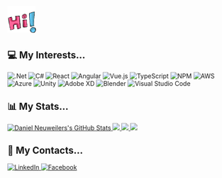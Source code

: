 # <img src="Resources/hello1.gif" width="64px">

## 

## 💻 My Interests... <!-- https://github.com/Ileriayo/markdown-badges#languages -->
![.Net](https://img.shields.io/badge/.NET-5C2D91?style=for-the-badge&logo=.net&logoColor=white) ![C#](https://img.shields.io/badge/c%23-%23239120.svg?style=for-the-badge&logo=c-sharp&logoColor=white) ![React](https://img.shields.io/badge/react-%2320232a.svg?style=for-the-badge&logo=react&logoColor=%2361DAFB) ![Angular](https://img.shields.io/badge/angular-%23DD0031.svg?style=for-the-badge&logo=angular&logoColor=white) ![Vue.js](https://img.shields.io/badge/vuejs-%2335495e.svg?style=for-the-badge&logo=vuedotjs&logoColor=%234FC08D) ![TypeScript](https://img.shields.io/badge/typescript-%23007ACC.svg?style=for-the-badge&logo=typescript&logoColor=white) ![NPM](https://img.shields.io/badge/NPM-%23000000.svg?style=for-the-badge&logo=npm&logoColor=white) ![AWS](https://img.shields.io/badge/AWS-%23FF9900.svg?style=for-the-badge&logo=amazon-aws&logoColor=white) ![Azure](https://img.shields.io/badge/azure-%230072C6.svg?style=for-the-badge&logo=microsoftazure&logoColor=white) ![Unity](https://img.shields.io/badge/unity-%23000000.svg?style=for-the-badge&logo=unity&logoColor=white) ![Adobe XD](https://img.shields.io/badge/Adobe%20XD-470137?style=for-the-badge&logo=Adobe%20XD&logoColor=#FF61F6) ![Blender](https://img.shields.io/badge/blender-%23F5792A.svg?style=for-the-badge&logo=blender&logoColor=white) ![Visual Studio Code](https://img.shields.io/badge/Visual%20Studio%20Code-0078d7.svg?style=for-the-badge&logo=visual-studio-code&logoColor=white)

## 📊 My Stats...
<a href="https://github.com/xSNOWM4Nx/xSNOWM4Nx">
  <img src="https://github-readme-stats.vercel.app/api?username=xSNOWM4Nx&theme=dark&show_icons=true" alt="Daniel Neuweilers's GitHub Stats" />
</a>
<a href="https://github.com/xSNOWM4Nx/xSNOWM4Nx">
  <img src="https://github-readme-stats.vercel.app/api/top-langs/?username=xSNOWM4Nx&theme=dark&hide=java,html,tex&langs_count=3" />
</a>
<a href="https://github.com/xSNOWM4Nx/react-flight-tracker">
  <img src="https://github-readme-stats.vercel.app/api/pin/?username=xSNOWM4Nx&repo=react-flight-tracker&theme=dark" />
</a>
<a href="https://github.com/xSNOWM4Nx/Tetris-Challenge">
  <img src="https://github-readme-stats.vercel.app/api/pin/?username=xSNOWM4Nx&repo=Tetris-Challenge&&theme=dark" />
</a>

## 📮 My Contacts... <!-- https://github.com/Ileriayo/markdown-badges#languages -->
<a href="https://www.linkedin.com/in/daniel-neuweiler" target="_blank">
		<img alt="LinkedIn" src="https://img.shields.io/badge/linkedin-%230077B5.svg?style=for-the-badge&logo=linkedin&logoColor=white"/> 
</a>
<a href="https://www.facebook.com/daniel.neuweiler.1" target="_blank">
		<img alt="Facebook" src="https://img.shields.io/badge/Facebook-%231877F2.svg?style=for-the-badge&logo=Facebook&logoColor=white"/> 
</a>


<!--
**xSNOWM4Nx/xSNOWM4Nx** is a ✨ _special_ ✨ repository because its `README.md` (this file) appears on your GitHub profile.

Here are some ideas to get you started:

- 🔭 I’m currently working on ...
- 🌱 I’m currently learning ...
- 👯 I’m looking to collaborate on ...
- 🤔 I’m looking for help with ...
- 💬 Ask me about ...
- 📫 How to reach me: ...
- 😄 Pronouns: ...
- ⚡ Fun fact: ...

-GIF's by https://tenor.com/
-->
